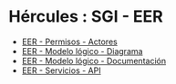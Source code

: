 # Hércules : SGI \- EER



* [EER \- Permisos \- Actores](/hercules/sgi-sistema-de-gestion-de-investigacion/diseno/componentes/sgi-eer/eer-permisos-actores/index.md "/hercules/sgi-sistema-de-gestion-de-investigacion/diseno/componentes/sgi-eer/eer-permisos-actores/index.md")
* [EER \- Modelo lógico \- Diagrama](/hercules/sgi-sistema-de-gestion-de-investigacion/diseno/componentes/sgi-eer/eer-modelo-logico-diagrama.md "/hercules/sgi-sistema-de-gestion-de-investigacion/diseno/componentes/sgi-eer/eer-modelo-logico-diagrama.md")
* [EER \- Modelo lógico \- Documentación](/hercules/sgi-sistema-de-gestion-de-investigacion/diseno/componentes/sgi-eer/eer-modelo-logico-documentacion.md "/hercules/sgi-sistema-de-gestion-de-investigacion/diseno/componentes/sgi-eer/eer-modelo-logico-documentacion.md")
* [EER \- Servicios \- API](/hercules/sgi-sistema-de-gestion-de-investigacion/diseno/componentes/sgi-eer/eer-servicios-api.md "/hercules/sgi-sistema-de-gestion-de-investigacion/diseno/componentes/sgi-eer/eer-servicios-api.md")




